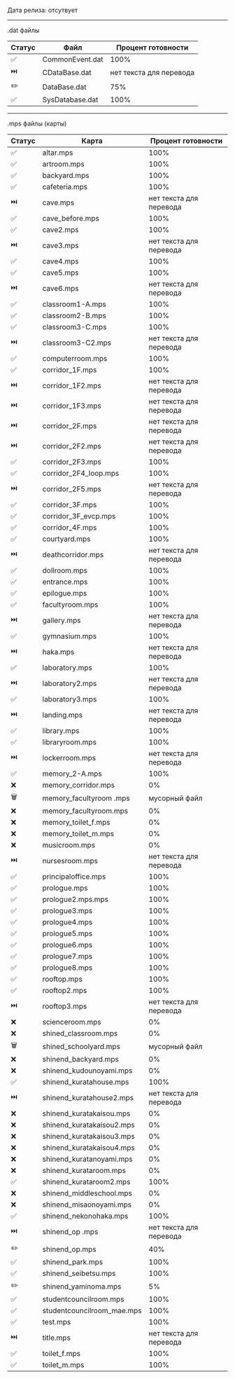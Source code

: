 Дата релиза: отсутвует

<hr>
.dat файлы

| Статус | Файл | Процент готовности |
| ------ | ----- | ------------------ |
| ✅ | CommonEvent.dat | 100% |
| ⏭️ | CDataBase.dat | нет текста для перевода |
| ✏️ | DataBase.dat | 75% |
| ✅ | SysDatabase.dat | 100% |

<hr>
.mps файлы (карты) 

| Статус | Карта | Процент готовности |
| ------ | ----- | ------------------ |
| ✅ | altar.mps | 100% |
| ✅ | artroom.mps  | 100% |
| ✅ | backyard.mps | 100% |
| ✅ | cafeteria.mps | 100% |
| ⏭️ | cave.mps | нет текста для перевода |
| ✅ | cave_before.mps | 100% |
| ✅ | cave2.mps | 100% |
| ⏭️ | cave3.mps | нет текста для перевода |
| ✅ | cave4.mps | 100% |
| ✅ | cave5.mps | 100% |
| ⏭️ | cave6.mps | нет текста для перевода |
| ✅ | classroom1-A.mps | 100% |
| ✅ | classroom2-B.mps | 100% |
| ✅ | classroom3-C.mps | 100% |
| ⏭️ | classroom3-C2.mps | нет текста для перевода |
| ✅ | computerroom.mps | 100% |
| ✅ | corridor_1F.mps | 100% |
| ⏭️ | corridor_1F2.mps | нет текста для перевода |
| ⏭️ | corridor_1F3.mps | нет текста для перевода |
| ⏭️ | corridor_2F.mps | нет текста для перевода |
| ⏭️ | corridor_2F2.mps | нет текста для перевода |
| ✅ | corridor_2F3.mps | 100% |
| ✅ | corridor_2F4_loop.mps | 100% |
| ⏭️ | corridor_2F5.mps | нет текста для перевода |
| ✅ | corridor_3F.mps | 100% |
| ✅ | corridor_3F_evcp.mps | 100% |
| ✅ | corridor_4F.mps | 100% |
| ✅ | courtyard.mps | 100% | 
| ⏭️ | deathcorridor.mps | нет текста для перевода |
| ✅ | dollroom.mps | 100% |
| ✅ | entrance.mps | 100% |
| ✅ | epilogue.mps | 100% |
| ✅ | facultyroom.mps | 100% |
| ⏭️ | gallery.mps | нет текста для перевода |
| ✅ | gymnasium.mps | 100% |
| ⏭️ | haka.mps | нет текста для перевода |
| ✅ | laboratory.mps | 100% |
| ⏭️ | laboratory2.mps | нет текста для перевода |
| ✅ | laboratory3.mps | 100% |
| ⏭️ | landing.mps | нет текста для перевода |
| ✅ | library.mps | 100% |
| ✅ | libraryroom.mps | 100% |
| ⏭️ | lockerroom.mps | нет текста для перевода |
| ✅ | memory_2-A.mps | 100% |
| ❌ | memory_corridor.mps | 0% |
| 🗑️ | memory_facultyroom .mps | мусорный файл |
| ❌ | memory_facultyroom.mps | 0% |
| ❌ | memory_toilet_f.mps | 0% |
| ❌ | memory_toilet_m.mps | 0% |
| ❌ | musicroom.mps | 0% |
| ⏭️ | nursesroom.mps | нет текста для перевода |
| ✅ | principaloffice.mps | 100% |
| ✅ | prologue.mps | 100% |
| ✅ | prologue2.mps.mps | 100% |
| ✅ | prologue3.mps | 100% |
| ✅ | prologue4.mps | 100% |
| ✅ | prologue5.mps | 100% |
| ✅ | prologue6.mps | 100% |
| ✅ | prologue7.mps | 100% |
| ✅ | prologue8.mps | 100% |
| ✅ | rooftop.mps | 100% |
| ✅ | rooftop2.mps | 100% |
| ⏭️ | rooftop3.mps | нет текста для перевода |
| ❌ | scienceroom.mps | 0% |
| ❌ | shined_classroom.mps | 0% |
| 🗑️ | shined_schoolyard.mps | мусорный файл |
| ❌ | shinend_backyard.mps | 0% |
| ❌ | shinend_kudounoyami.mps | 0% |
| ✅ | shinend_kuratahouse.mps | 100% |
| ⏭️ | shinend_kuratahouse2.mps | нет текста для перевода |
| ❌ | shinend_kuratakaisou.mps | 0% |
| ❌ | shinend_kuratakaisou2.mps | 0% |
| ❌ | shinend_kuratakaisou3.mps | 0% |
| ❌ | shinend_kuratakaisou4.mps | 0% |
| ❌ | shinend_kuratanoyami.mps | 0% |
| ❌ | shinend_kurataroom.mps | 0% |
| ✅ | shinend_kurataroom2.mps | 100% |
| ❌ | shinend_middleschool.mps | 0% |
| ❌ | shinend_misaonoyami.mps | 0% |
| ✅ | shinend_nekonohaka.mps | 100% |
| ⏭️ | shinend_op .mps | нет текста для перевода |
| ✏️ | shinend_op.mps | 40% |
| ✅ | shinend_park.mps | 100% |
| ✅ | shinend_seibetsu.mps | 100% |
| ✏️ | shinend_yaminoma.mps | 5% |
| ✅ | studentcouncilroom.mps | 100% |
| ✅ | studentcouncilroom_mae.mps | 100% |
| ✅ | test.mps | 100% |
| ⏭️ | title.mps | нет текста для перевода |
| ✅ | toilet_f.mps | 100% |
| ✅ | toilet_m.mps | 100% |
